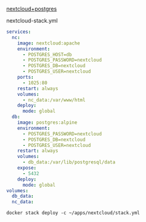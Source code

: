[nextcloud+postgres](https://github.com/docker/awesome-compose/tree/master/nextcloud-postgres)

nextcloud-stack.yml
```yaml
services:
  nc:
    image: nextcloud:apache
    environment:
      - POSTGRES_HOST=db
      - POSTGRES_PASSWORD=nextcloud
      - POSTGRES_DB=nextcloud
      - POSTGRES_USER=nextcloud
    ports:
      - 1025:80
    restart: always
    volumes:
      - nc_data:/var/www/html
    deploy:
      mode: global
  db:
    image: postgres:alpine
    environment:
      - POSTGRES_PASSWORD=nextcloud
      - POSTGRES_DB=nextcloud
      - POSTGRES_USER=nextcloud
    restart: always
    volumes:
      - db_data:/var/lib/postgresql/data
    expose:
      - 5432
    deploy:
      mode: global
volumes:
  db_data:
  nc_data:
```
```docker stack deploy -c ~/apps/nextcloud/stack.yml```
